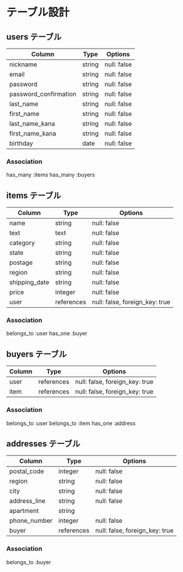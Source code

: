 # テーブル設計

## users テーブル

| Column                | Type   | Options     |
| --------------------- | ------ | ----------- |
| nickname              | string | null: false |
| email                 | string | null: false |
| password              | string | null: false |
| password_confirmation | string | null: false |
| last_name             | string | null: false |
| first_name            | string | null: false |
| last_name_kana        | string | null: false |
| first_name_kana       | string | null: false |
| birthday              | date   | null: false |

### Association
has_many :items
has_many :buyers

## items テーブル

| Column        | Type       | Options                        |
| ------------- | ---------- | ------------------------------ |
| name          | string     | null: false                    |
| text          | text       | null: false                    |
| category      | string     | null: false                    |
| state         | string     | null: false                    |
| postage       | string     | null: false                    |
| region        | string     | null: false                    |
| shipping_date | string     | null: false                    |
| price         | integer    | null: false                    |
| user          | references | null: false, foreign_key: true |

### Association
belongs_to :user
has_one :buyer

## buyers テーブル

| Column | Type       | Options                        |
| ------ | ---------- | ------------------------------ |
| user   | references | null: false, foreign_key: true |
| item   | references | null: false, foreign_key: true |

### Association
belongs_to :user
belongs_to :item
has_one :address

## addresses テーブル

| Column       | Type       | Options                        |
| ------------ | ---------- | ------------------------------ |
| postal_code  | integer    | null: false                    |
| region       | string     | null: false                    |
| city         | string     | null: false                    |
| address_line | string     | null: false                    |
| apartment    | string     |                                |
| phone_number | integer    | null: false                    |
| buyer        | references | null: false, foreign_key: true |

### Association
belongs_to :buyer
